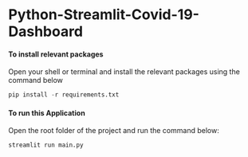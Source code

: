 # Python-Streamlit-Covid-19-Dashboard


#### To install relevant packages
Open your shell or terminal and install the relevant packages using the command below

```python
pip install -r requirements.txt
```

#### To run this Application
Open the root folder of the project and run the command below:
```python
streamlit run main.py
```


